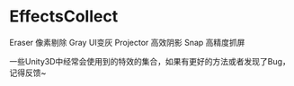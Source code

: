 # EffectsCollect
Eraser 像素剔除
Gray UI变灰
Projector 高效阴影
Snap 高精度抓屏

一些Unity3D中经常会使用到的特效的集合，如果有更好的方法或者发现了Bug，记得反馈~
